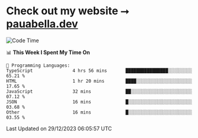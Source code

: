 # Check out my website ⭢ [pauabella.dev](https://pauabella.dev)

<!--START_SECTION:waka-->
![Code Time](http://img.shields.io/badge/Code%20Time-2%2C818%20hrs%2047%20mins-blue)

📊 **This Week I Spent My Time On** 

```text
💬 Programming Languages: 
TypeScript               4 hrs 56 mins       ████████████████░░░░░░░░░   65.21 % 
HTML                     1 hr 20 mins        ████░░░░░░░░░░░░░░░░░░░░░   17.65 % 
JavaScript               32 mins             ██░░░░░░░░░░░░░░░░░░░░░░░   07.12 % 
JSON                     16 mins             █░░░░░░░░░░░░░░░░░░░░░░░░   03.68 % 
Other                    16 mins             █░░░░░░░░░░░░░░░░░░░░░░░░   03.55 % 
```


 Last Updated on 29/12/2023 06:05:57 UTC
<!--END_SECTION:waka-->
